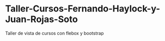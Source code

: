 # Taller-Cursos-Fernando-Haylock-y-Juan-Rojas-Soto
Taller de vista de cursos con flebox y bootstrap
